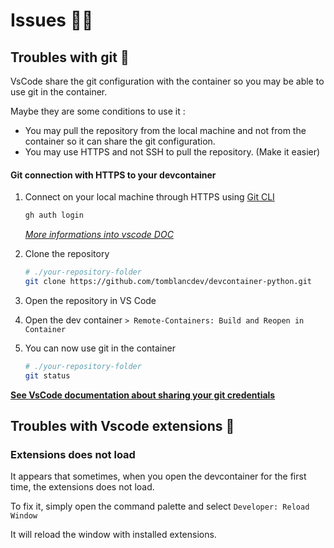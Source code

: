 # Issues 😵‍💫

## Troubles with git 🌿

VsCode share the git configuration with the container so you may be able to use git in the container.

Maybe they are some conditions to use it :
- You may pull the repository from the local machine and not from the container so it can share the git configuration.
- You may use HTTPS and not SSH to pull the repository. (Make it easier)

#### Git connection with HTTPS to your devcontainer

1. Connect on your local machine through HTTPS using [Git CLI](https://github.com/cli/cli#installation)
    ```bash
    gh auth login
    ```
    _[More informations into vscode DOC](https://docs.github.com/en/get-started/getting-started-with-git/caching-your-github-credentials-in-git)_

2. Clone the repository
    ```bash
    # ./your-repository-folder
    git clone https://github.com/tomblancdev/devcontainer-python.git
    ```
3. Open the repository in VS Code
4. Open the dev container `> Remote-Containers: Build and Reopen in Container`

5. You can now use git in the container
    ```bash
    # ./your-repository-folder
    git status
    ```

**[See VsCode documentation about sharing your git credentials](https://code.visualstudio.com/remote/advancedcontainers/sharing-git-credentials)**

## Troubles with Vscode extensions 🧩

### Extensions does not load

It appears that sometimes, when you open the devcontainer for the first time, the extensions does not load.

To fix it, simply open the command palette and select `Developer: Reload Window`

It will reload the window with installed extensions.
